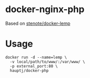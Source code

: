 docker-nginx-php
===========

Based on [stenote/docker-lemp](https://github.com/stenote/docker-lemp)

# Usage

    docker run -d --name=lemp \
      -v local/path/to/www/:/var/www/ \
      -p external_port:80 \
      hauptj/docker-php